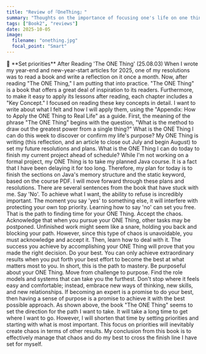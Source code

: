 ```yaml
---
title: "Review of『OneThing』"
summary: "Thoughts on the importance of focusing one's life on one thing."
tags: ["Book2", "reviews"]
date: 2025-10-05
image:
  filename: "onething.jpg"
  focal_point: "Smart"
---
```


<div class="justify-text">
📘 **Set priorities**
After Reading 'The ONE Thing' (25.08.03)
When I wrote my year-end and new-year-start articles for 2025, one of my resolutions was to read a book and write a reflection on it once a month. Now, after reading "The ONE Thing," I am putting that into practice.
"The ONE Thing" is a book that offers a great deal of inspiration to its readers. Furthermore, to make it easy to apply its lessons after reading, each chapter includes a "Key Concept." I focused on reading these key concepts in detail. I want to write about what I felt and how I will apply them, using the "Appendix: How to Apply the ONE Thing to Real Life" as a guide.
First, the meaning of the phrase "The ONE Thing" begins with the question, "What is the method to draw out the greatest power from a single thing?"
What is the ONE Thing I can do this week to discover or confirm my life's purpose?
My ONE Thing is writing (this reflection, and an article to close out July and begin August) to set my future resolutions and plans.
What is the ONE Thing I can do today to finish my current project ahead of schedule?
While I'm not working on a formal project, my ONE Thing is to take my planned Java course. It is a fact that I have been delaying it for too long. Therefore, my plan for today is to finish the sections on Java's memory structure and the static keyword, based on the course PDF.
I will move forward through these plans and resolutions.
There are several sentences from the book that have stuck with me.
Say 'No'.
To achieve what I want, the ability to refuse is incredibly important. The moment you say 'yes' to something else, it will interfere with protecting your own top priority. Learning how to say 'no' can set you free. That is the path to finding time for your ONE Thing.
Accept the chaos.
Acknowledge that when you pursue your ONE Thing, other tasks may be postponed. Unfinished work might seem like a snare, holding you back and blocking your path. However, since this type of chaos is unavoidable, you must acknowledge and accept it. Then, learn how to deal with it. The success you achieve by accomplishing your ONE Thing will prove that you made the right decision.
Do your best.
You can only achieve extraordinary results when you put forth your best effort to become the best at what matters most to you. In short, this is the path to mastery.
Be purposeful about your ONE Thing.
Move from challenge to purpose. Find the role models and systems that can take you the furthest. Don't stop where it feels easy and comfortable; instead, embrace new ways of thinking, new skills, and new relationships. If becoming an expert is a promise to do your best, then having a sense of purpose is a promise to achieve it with the best possible approach.
As shown above, the book "The ONE Thing" seems to set the direction for the path I want to take. It will take a long time to get where I want to go. However, I will shorten that time by setting priorities and starting with what is most important. This focus on priorities will inevitably create chaos in terms of other results. My conclusion from this book is to effectively manage that chaos and do my best to cross the finish line I have set for myself.
</div>
